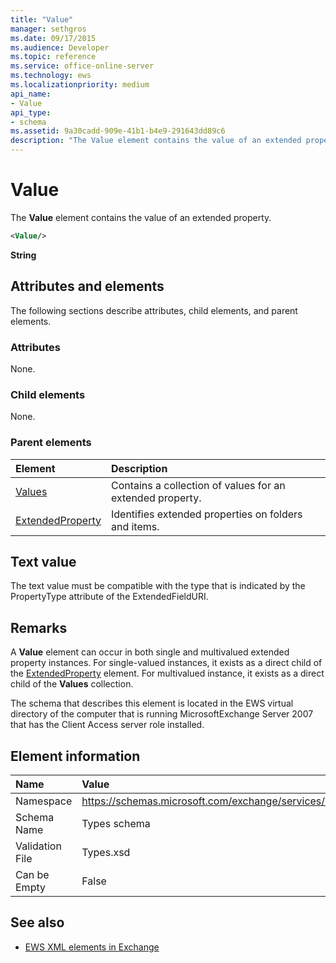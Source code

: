 ```yaml
---
title: "Value"
manager: sethgros
ms.date: 09/17/2015
ms.audience: Developer
ms.topic: reference
ms.service: office-online-server
ms.technology: ews
ms.localizationpriority: medium
api_name:
- Value
api_type:
- schema
ms.assetid: 9a30cadd-909e-41b1-b4e9-291643dd89c6
description: "The Value element contains the value of an extended property."
---
```


# Value

The **Value** element contains the value of an extended property. 
  
```xml
<Value/>
```

**String**

## Attributes and elements

The following sections describe attributes, child elements, and parent elements.
  
### Attributes

None.
  
### Child elements

None.
  
### Parent elements

|**Element**|**Description**|
|:-----|:-----|
|[Values](values.md) <br/> |Contains a collection of values for an extended property.  <br/> |
|[ExtendedProperty](extendedproperty.md) <br/> |Identifies extended properties on folders and items.  <br/> |
   
## Text value

The text value must be compatible with the type that is indicated by the PropertyType attribute of the ExtendedFieldURI.
  
## Remarks

A **Value** element can occur in both single and multivalued extended property instances. For single-valued instances, it exists as a direct child of the [ExtendedProperty](extendedproperty.md) element. For multivalued instance, it exists as a direct child of the **Values** collection. 
  
The schema that describes this element is located in the EWS virtual directory of the computer that is running MicrosoftExchange Server 2007 that has the Client Access server role installed.
  
## Element information

|**Name**|**Value**|
|:-----|:-----|
|Namespace  <br/> |https://schemas.microsoft.com/exchange/services/2006/types  <br/> |
|Schema Name  <br/> |Types schema  <br/> |
|Validation File  <br/> |Types.xsd  <br/> |
|Can be Empty  <br/> |False  <br/> |
   
## See also

- [EWS XML elements in Exchange](ews-xml-elements-in-exchange.md)

